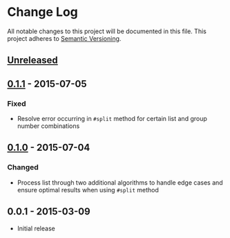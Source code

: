# Change Log
All notable changes to this project will be documented in this file.
This project adheres to [Semantic Versioning](http://semver.org/).

## [Unreleased]

## [0.1.1] - 2015-07-05
### Fixed
- Resolve error occurring in `#split` method for certain list and group number combinations

## [0.1.0] - 2015-07-04
### Changed
- Process list through two additional algorithms to handle edge cases and ensure optimal results when using `#split` method

## 0.0.1 - 2015-03-09
- Initial release

[unreleased]: https://github.com/djpowers/divvy_up/compare/v0.1.1...HEAD
[0.1.1]: https://github.com/djpowers/divvy_up/compare/v0.0.1...v0.1.1
[0.1.0]: https://github.com/djpowers/divvy_up/compare/v0.0.1...v0.1.0
